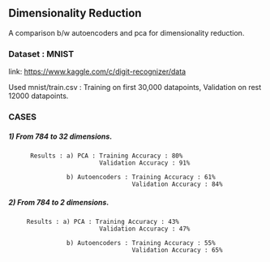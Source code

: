 ## Dimensionality Reduction

A comparison b/w autoencoders and pca for dimensionality reduction.

### Dataset : MNIST

link: https://www.kaggle.com/c/digit-recognizer/data

Used mnist/train.csv : Training on first 30,000 datapoints,
                       Validation on rest 12000 datapoints.
        

### CASES
  
  #####  1) From 784 to 32 dimensions.
          
          Results : a) PCA : Training Accuracy : 80%
                             Validation Accuracy : 91%
                    
                    b) Autoencoders : Training Accuracy : 61%
                                      Validation Accuracy : 84%
                                      
  #####  2) From 784 to 2 dimensions.
         
         Results : a) PCA : Training Accuracy : 43%
                             Validation Accuracy : 47%
                    
                    b) Autoencoders : Training Accuracy : 55%
                                      Validation Accuracy : 65%
  
